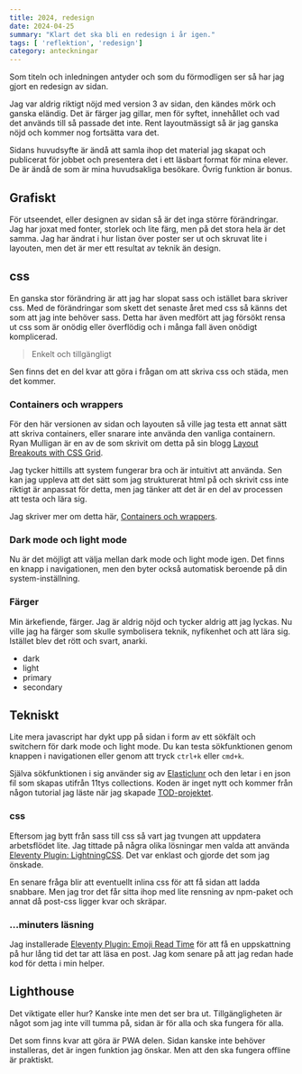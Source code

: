 ```yaml
---
title: 2024, redesign
date: 2024-04-25
summary: "Klart det ska bli en redesign i år igen."
tags: [ 'reflektion', 'redesign']
category: anteckningar
---
```


Som titeln och inledningen antyder och som du förmodligen ser så har jag gjort en redesign av sidan.

Jag var aldrig riktigt nöjd med version 3 av sidan, den kändes mörk och ganska eländig. Det är färger jag gillar, men för syftet, innehållet och vad det används till så passade det inte. Rent layoutmässigt så är jag ganska nöjd och kommer nog fortsätta vara det.

Sidans huvudsyfte är ändå att samla ihop det material jag skapat och publicerat för jobbet och presentera det i ett läsbart format för mina elever. De är ändå de som är mina huvudsakliga besökare. Övrig funktion är bonus.

## Grafiskt

För utseendet, eller designen av sidan så är det inga större förändringar. Jag har joxat med fonter, storlek och lite färg, men på det stora hela är det samma. Jag har ändrat i hur listan över poster ser ut och skruvat lite i layouten, men det är mer ett resultat av teknik än design.

## css

En ganska stor förändring är att jag har slopat sass och istället bara skriver css. Med de förändringar som skett det senaste året med css så känns det som att jag inte behöver sass. Detta har även medfört att jag försökt rensa ut css som är onödig eller överflödig och i många fall även onödigt komplicerad.

> Enkelt och tillgängligt

Sen finns det en del kvar att göra i frågan om att skriva css och städa, men det kommer.

### Containers och wrappers

För den här versionen av sidan och layouten så ville jag testa ett annat sätt att skriva containers, eller snarare inte använda den vanliga containern. Ryan Mulligan är en av de som skrivit om detta på sin blogg [Layout Breakouts with CSS Grid](https://ryanmulligan.dev/blog/layout-breakouts/).

Jag tycker hittills att system fungerar bra och är intuitivt att använda. Sen kan jag uppleva att det sätt som jag strukturerat html på och skrivit css inte riktigt är anpassat för detta, men jag tänker att det är en del av processen att testa och lära sig.

Jag skriver mer om detta här, [Containers och wrappers](/posts/containers-och-wrappers).

### Dark mode och light mode

Nu är det möjligt att välja mellan dark mode och light mode igen. Det finns en knapp i navigationen, men den byter också automatisk beroende på din system-inställning.

### Färger

Min ärkefiende, färger. Jag är aldrig nöjd och tycker aldrig att jag lyckas. Nu ville jag ha färger som skulle symbolisera teknik, nyfikenhet och att lära sig. Istället blev det rött och svart, anarki.

<ul class="swatches">
  <li style="background-color: var(--dark); color: var(--light);">dark</li>
  <li style="background-color: var(--light); color: var(--dark);">light</li>
  <li style="background-color: var(--color-primary);">primary</li>
  <li style="background-color: var(--color-secondary);">secondary</li>
</ul>

## Tekniskt

Lite mera javascript har dykt upp på sidan i form av ett sökfält och switchern för dark mode och light mode. Du kan testa sökfunktionen genom knappen i navigationen eller genom att tryck `ctrl+k` eller `cmd+k`.

Själva sökfunktionen i sig använder sig av [Elasticlunr](https://www.npmjs.com/package/elasticlunr) och den letar i en json fil som skapas utifrån 11tys collections. Koden är inget nytt och kommer från någon tutorial jag läste när jag skapade [TOD-projektet](/projekt/tema-omrade-del/).

### css

Eftersom jag bytt från sass till css så vart jag tvungen att uppdatera arbetsflödet lite. Jag tittade på några olika lösningar men valda att använda [Eleventy Plugin: LightningCSS](https://www.npmjs.com/package/@11tyrocks/eleventy-plugin-lightningcss). Det var enklast och gjorde det som jag önskade.

En senare fråga blir att eventuellt inlina css för att få sidan att ladda snabbare. Men jag tror det får sitta ihop med lite rensning av npm-paket och annat då post-css ligger kvar och skräpar.

### ...minuters läsning

Jag installerade [Eleventy Plugin: Emoji Read Time](https://www.npmjs.com/package/@11tyrocks/eleventy-plugin-emoji-readtime) för att få en uppskattning på hur lång tid det tar att läsa en post. Jag kom senare på att jag redan hade kod för detta i min helper.

## Lighthouse

Det viktigate eller hur? Kanske inte men det ser bra ut. Tillgängligheten är något som jag inte vill tumma på, sidan är för alla och ska fungera för alla.

Det som finns kvar att göra är PWA delen. Sidan kanske inte behöver installeras, det är ingen funktion jag önskar. Men att den ska fungera offline är praktiskt.